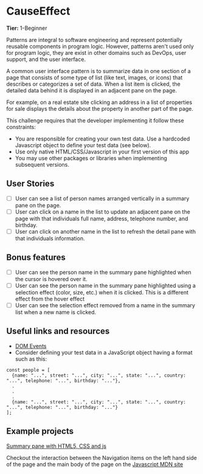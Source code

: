 # CauseEffect

**Tier:** 1-Beginner

Patterns are integral to software engineering and represent potentially
reusable components in program logic. However, patterns aren't used only
for program logic, they are exist in other domains such as DevOps, user
support, and the user interface.

A common user interface pattern is to summarize data in one section of a page
that consists of some type of list (like text, images, or icons) that describes
or categorizes a set of data. When a list item is clicked, the detailed data
behind it is displayed in an adjacent pane on the page.

For example, on a real estate site clicking an address in a list of properties
for sale displays the details about the property in another part of the
page.

This challenge requires that the developer implementing it follow these
constraints:

-   You are responsible for creating your own test data. Use a hardcoded
    Javascript object to define your test data (see below).
-   Use only native HTML/CSS/Javascript in your first version of this app
-   You may use other packages or libraries when implementing subsequent
    versions.

## User Stories

-   [ ] User can see a list of person names arranged vertically in a summary
        pane on the page.
-   [ ] User can click on a name in the list to update an adjacent pane on the
        page with that individuals full name, address, telephone number, and
        birthday.
-   [ ] User can click on another name in the list to refresh the detail pane
        with that individuals information.

## Bonus features

-   [ ] User can see the person name in the summary pane highlighted when the
        cursor is hovered over it.
-   [ ] User can see the person name in the summary pane highlighted
        using a selection effect (color, size, etc.) when it is clicked. This is a
        different effect from the hover effect
-   [ ] User can see the selection effect removed from a name in the summary
        list when a new name is clicked.

## Useful links and resources

-   [DOM Events](https://developer.mozilla.org/en-US/docs/Web/API/Event)
-   Consider defining your test data in a JavaScript object having a format
    such as this:

```
const people = [
  {name: "...", street: "...", city: "...", state: "...", country: "...", telephone: "...", birthday: "..."},
  .
  .
  .
  {name: "...", street: "...", city: "...", state: "...", country: "...", telephone: "...", birthday: "..."}
];
```

## Example projects
[Summary pane with HTML5, CSS and js](https://estevaonaval.github.io/Causa-Efeito/web/)

Checkout the interaction between the Navigation items on the left hand side
of the page and the main body of the page on the [Javascript MDN site](https://developer.mozilla.org/en-US/docs/Web/JavaScript)
